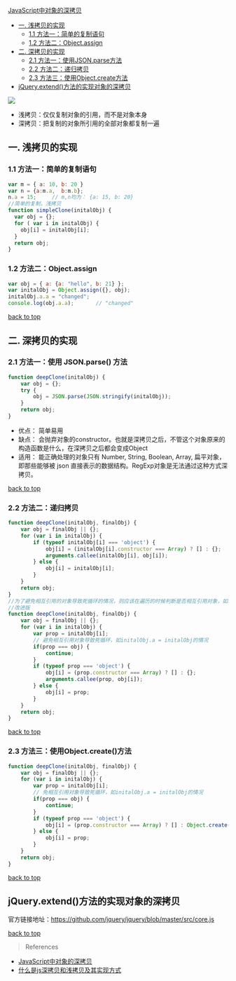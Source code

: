 [JavaScript中对象的深拷贝](#top)

- [一. 浅拷贝的实现](#浅拷贝的实现)
  - [1.1 方法一：简单的复制语句](#方法一)
  - [1.2 方法二：Object.assign](#方法二)
- [二. 深拷贝的实现](#深拷贝的实现)
  - [2.1 方法一：使用JSON.parse方法](#parse方法)
  - [2.2 方法二：递归拷贝](#递归拷贝)
  - [2.3 方法三：使用Object.create方法](#create方法)
- [jQuery.extend()方法的实现对象的深拷贝](#方法的实现对象的深拷贝)

![](https://i.imgur.com/9lnKKr0.png)

- 浅拷贝：仅仅复制对象的引用，而不是对象本身
- 深拷贝：把复制的对象所引用的全部对象都复制一遍

<h2 id="浅拷贝的实现">一. 浅拷贝的实现</h2>

<h3 id="方法一">1.1 方法一：简单的复制语句</h3>

```JavaScript
var m = { a: 10, b: 20 }
var n = {a:m.a,  b:m.b};
n.a = 15;     // m,n均为： {a: 15, b: 20}
//简单的复制，浅拷贝
function simpleClone(initalObj) {    
  var obj = {};    
  for ( var i in initalObj) {
    obj[i] = initalObj[i];
  }    
  return obj;
}
```

<h3 id="方法二">1.2 方法二：Object.assign</h3>

```JavaScript
var obj = { a: {a: "hello", b: 21} };
var initalObj = Object.assign({}, obj);
initalObj.a.a = "changed";
console.log(obj.a.a);       // "changed"
```

[back to top](#top)

<h2 id="深拷贝的实现">二. 深拷贝的实现</h2>

<h3 id="parse方法">2.1 方法一：使用 JSON.parse() 方法</h3>

```JavaScript
function deepClone(initalObj) {
    var obj = {};
    try {
        obj = JSON.parse(JSON.stringify(initalObj));
    }
    return obj;
}
```

- 优点： 简单易用
- 缺点： 会抛弃对象的constructor。也就是深拷贝之后，不管这个对象原来的构造函数是什么，在深拷贝之后都会变成Object
- 适用： 能正确处理的对象只有 Number, String, Boolean, Array, 扁平对象，即那些能够被 json 直接表示的数据结构。RegExp对象是无法通过这种方式深拷贝。

[back to top](#top)

<h3 id="递归拷贝">2.2 方法二：递归拷贝</h3>

```JavaScript
function deepClone(initalObj, finalObj) {
    var obj = finalObj || {};
    for (var i in initalObj) {
        if (typeof initalObj[i] === 'object') {
            obj[i] = (initalObj[i].constructor === Array) ? [] : {};
            arguments.callee(initalObj[i], obj[i]);
        } else {
            obj[i] = initalObj[i];
        }
    }
    return obj;
}
//为了避免相互引用的对象导致死循环的情况，则应该在遍历的时候判断是否相互引用对象，如果是则退出循环
//改进版
function deepClone(initalObj, finalObj) {
    var obj = finalObj || {};
    for (var i in initalObj) {
        var prop = initalObj[i];
        // 避免相互引用对象导致死循环，如initalObj.a = initalObj的情况
        if(prop === obj) {
            continue;
        }
        if (typeof prop === 'object') {
            obj[i] = (prop.constructor === Array) ? [] : {};
            arguments.callee(prop, obj[i]);
        } else {
            obj[i] = prop;
        }
    }
    return obj;
}
```

[back to top](#top)

<h3 id="create方法">2.3 方法三：使用Object.create()方法</h3>

```JavaScript
function deepClone(initalObj, finalObj) {
    var obj = finalObj || {};
    for (var i in initalObj) {
        var prop = initalObj[i];
        // 免相互引用对象导致死循环，如initalObj.a = initalObj的情况
        if(prop === obj) {
            continue;
        }
        if (typeof prop === 'object') {
            obj[i] = (prop.constructor === Array) ? [] : Object.create(prop);
        } else {
            obj[i] = prop;
        }
    }
    return obj;
}
```
  
[back to top](#top)

<h2 id="方法的实现对象的深拷贝">jQuery.extend()方法的实现对象的深拷贝</h2>

官方链接地址：https://github.com/jquery/jquery/blob/master/src/core.js
  
[back to top](#top)

> References

- [JavaScript中对象的深拷贝](http://www.dengzhr.com/js/1180)
- [什么是js深拷贝和浅拷贝及其实现方式](http://www.haorooms.com/post/js_copy_sq)
